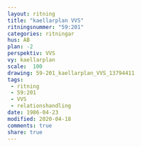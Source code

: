 ```yaml
---
layout: ritning
title: "kaellarplan VVS"
ritningsnummer: "59:201"
categories: ritningar
hus: AB
plan: -2
perspektiv: VVS
vy: kaellarplan
scale:  100
drawing: 59-201_kaellarplan_VVS_13794411
tags:
 - ritning
 - 59:201
 - VVS
 - relationshandling
date: 1986-04-23
modified: 2020-04-18
comments: true
share: true
---
```

